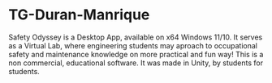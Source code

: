 # TG-Duran-Manrique
Safety Odyssey is a Desktop App, available on x64 Windows 11/10. It serves as a Virtual Lab, where engineering students may aproach to occupational safety and maintenance knowledge on more practical and fun way! This is a non commercial, educational software. It was made in Unity, by students for students. 
